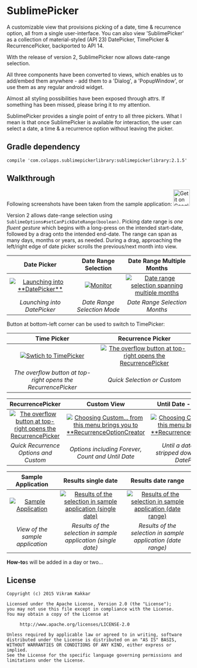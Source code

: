 # SublimePicker

A customizable view that provisions picking of a date, time & recurrence option, all from a single user-interface. You can also view 'SublimePicker' as a collection of material-styled (API 23) DatePicker, TimePicker & RecurrencePicker, backported to API 14.

With the release of version 2, SublimePicker now allows date-range selection.

All three components have been converted to views, which enables us to add/embed them anywhere - add them to a 'Dialog', a 'PopupWindow', or use them as any regular android widget. 

Almost all styling possibilities have been exposed through attrs. If something has been missed, please bring it to my attention.

SublimePicker provides a single point of entry to all three pickers. What I mean is that once SublimePicker is available for interaction, the user can select a date, a time & a recurrence option without leaving the picker.

Gradle dependency
-----------------

`compile 'com.colapps.sublimepickerlibrary:sublimepickerlibrary:2.1.5'`

Walkthrough
-----------
Following screenshots have been taken from the sample application: [<img alt="Get it on Google Play" height="45px" src="https://play.google.com/intl/en_us/badges/images/apps/en-play-badge-border.png" />][1]

Version 2 allows date-range selection using `SublimeOptions#setCanPickDateRange(boolean)`. Picking date range is _one fluent gesture_ which begins with a long-press on the intended start-date, followed by a drag onto the intended end-date. The range can span as many days, months or years, as needed. During a drag, approaching the left/right edge of date picker scrolls the previous/next month into view.  

<table><thead>
<tr>
<th align="center">Date Picker</th>
<th align="center">Date Range Selection</th>
<th align="center">Date Range Multiple Months</th>
</tr>
</thead><tbody>
<tr>
<td align="center"><a href="https://github.com/vikramkakkar/SublimePicker/blob/master/img/date_picker_v2.png?raw=true" target="_blank"><img src="https://github.com/vikramkakkar/SublimePicker/blob/master/img/date_picker_v2.png?raw=true" alt="Launching into **DatePicker**" style="max-width:100%;"></a></td>
<td align="center"><a href="https://github.com/vikramkakkar/SublimePicker/blob/master/img/date_picker_date_range_v2.png?raw=true" target="_blank"><img src="https://github.com/vikramkakkar/SublimePicker/blob/master/img/date_picker_date_range_v2.png?raw=true" alt="Monitor" style="max-width:100%;"></a></td>
<td align="center"><a href="https://github.com/vikramkakkar/SublimePicker/blob/master/img/date_picker_date_range_spanned_v2.png?raw=true" target="_blank"><img src="https://github.com/vikramkakkar/SublimePicker/blob/master/img/date_picker_date_range_spanned_v2.png?raw=true" alt="Date range selection spanning multiple months" style="max-width:100%;"></a></td>
</tr>
<tr>
<td align="center"><em>Launching into DatePicker</em></td>
<td align="center"><em>Date Range Selection Mode</em></td>
<td align="center"><em>Date Range Selection Months</em></td>
</tr>
</tbody></table>

Button at bottom-left corner can be used to switch to TimePicker:

<table><thead>
<tr>
<th align="center">Time Picker</th>
<th align="center">Recurrence Picker</th>
</tr>
</thead><tbody>
<tr>
<td align="center"><a href="https://github.com/vikramkakkar/SublimePicker/blob/master/img/time_picker_v2.png?raw=true" target="_blank"><img src="https://github.com/vikramkakkar/SublimePicker/blob/master/img/time_picker_v2.png?raw=true" alt="Swtich to TimePicker" style="max-width:100%;"></a></td>
<td align="center"><a href="https://github.com/vikramkakkar/SublimePicker/blob/master/img/recurrence_picker_v2.png?raw=true" target="_blank"><img src="https://github.com/vikramkakkar/SublimePicker/blob/master/img/recurrence_picker_v2.png?raw=true" alt="The overflow button at top-right opens the RecurrencePicker" style="max-width:100%;"></a></td>
</tr>
<tr>
<td align="center"><em>The overflow button at top-right opens the RecurrencePicker</em></td>
<td align="center"><em>Quick Selection or Custom</em></td>
</tr>
</tbody></table>

<table><thead>
<tr>
<th align="center">RecurrencePicker</th>
<th align="center">Custom View</th>
<th align="center">Until Date - DatePicker</th>
</tr>
</thead><tbody>
<tr>
<td align="center"><a href="https://github.com/vikramkakkar/SublimePicker/blob/master/img/recurrence_picker_v2.png?raw=true" target="_blank"><img src="https://github.com/vikramkakkar/SublimePicker/blob/master/img/recurrence_picker_v2.png?raw=true" alt="The overflow button at top-right opens the RecurrencePicker" style="max-width:100%;"></a></td>
<td align="center"><a href="https://github.com/vikramkakkar/SublimePicker/blob/master/img/recurrence_option_creator_v2.png?raw=true" target="_blank"><img src="https://github.com/vikramkakkar/SublimePicker/blob/master/img/recurrence_option_creator_v2.png?raw=true" alt="Choosing Custom... from this menu brings you to **RecurrenceOptionCreator" style="max-width:100%;"></a></td>
<td align="center"><a href="https://github.com/vikramkakkar/SublimePicker/blob/master/img/recurrence_option_creator_end_date_v2.png?raw=true" target="_blank"><img src="https://github.com/vikramkakkar/SublimePicker/blob/master/img/recurrence_option_creator_end_date_v2.png?raw=true" alt="Choosing Custom... from this menu brings you to **RecurrenceOptionCreator" style="max-width:100%;"></a></td>
</tr>
<tr>
<td align="center"><em>Quick Recurrence Options and Custom</em></td>
<td align="center"><em>Options including Forever, Count and Until Date</em></td>
<td align="center"><em>Until a date shows a stripped down version of DatePicker</em></td>
</tr>
</tbody></table>

<table><thead>
<tr>
<th align="center">Sample Application</th>
<th align="center">Results single date</th>
<th align="center">Results date range</th>
</tr>
</thead><tbody>
<tr>
<td align="center"><a href="https://github.com/vikramkakkar/SublimePicker/blob/master/img/sampler_v2.png?raw=true" target="_blank"><img src="https://github.com/vikramkakkar/SublimePicker/blob/master/img/sampler_v2.png?raw=true" alt="Sample Application" style="max-width:100%;"></a></td>
<td align="center"><a href="https://github.com/vikramkakkar/SublimePicker/blob/master/img/sampler_results_single_date_v2.png?raw=true" target="_blank"><img src="https://github.com/vikramkakkar/SublimePicker/blob/master/img/sampler_results_single_date_v2.png?raw=true" alt="Results of the selection in sample application (single date)" style="max-width:100%;"></a></td>
<td align="center"><a href="https://github.com/vikramkakkar/SublimePicker/blob/master/img/sampler_results_date_range_v2.png?raw=true" target="_blank"><img src="https://github.com/vikramkakkar/SublimePicker/blob/master/img/sampler_results_date_range_v2.png?raw=true" alt="Results of the selection in sample application (date range)" style="max-width:100%;"></a></td>
</tr>
<tr>
<td align="center"><em>View of the sample application</em></td>
<td align="center"><em>Results of the selection in sample application (single date)</em></td>
<td align="center"><em>Results of the selection in sample application (date range)</em></td>
</tr>
</tbody></table>

**How-to**s will be added in a day or two...

License
-------
    Copyright (c) 2015 Vikram Kakkar

    Licensed under the Apache License, Version 2.0 (the "License");
    you may not use this file except in compliance with the License.
    You may obtain a copy of the License at

         http://www.apache.org/licenses/LICENSE-2.0

    Unless required by applicable law or agreed to in writing, software
    distributed under the License is distributed on an "AS IS" BASIS,
    WITHOUT WARRANTIES OR CONDITIONS OF ANY KIND, either express or implied.
    See the License for the specific language governing permissions and
    limitations under the License.
	
	
	
[1]: https://play.google.com/store/apps/details?id=com.appeaser.sublimepicker
